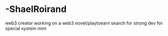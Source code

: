# -ShaelRoirand
web3 creator
working on a web3 novel/playtoearn 
search for strong dev for special system mint
